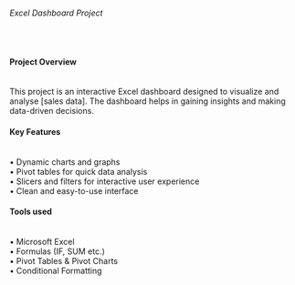 <h6>Excel Dashboard Project</h6>
<br>
<h4>Project Overview</h4>
<br>
<body>This project is an interactive Excel dashboard designed to visualize and analyse [sales data]. The dashboard helps in gaining insights and making data-driven decisions.</body>
<h4>Key Features</h4>
<br>
<body>•	Dynamic charts and graphs
  <br>
•	Pivot tables for quick data analysis
  <br>
•	Slicers and filters for interactive user experience
  <br>
•	Clean and easy-to-use interface
  <br>
</body>
<h4>Tools used</h4>
<br>
•	Microsoft Excel
<br>
•	Formulas (IF, SUM etc.)
<br>
•	Pivot Tables & Pivot Charts
<br>
•	Conditional Formatting

